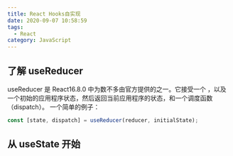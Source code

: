 ```yaml
---
title: React Hooks自实现
date: 2020-09-07 10:58:59
tags:
  - React
category: JavaScript
---
```


## 了解 useReducer

useReducer 是 React16.8.0 中为数不多由官方提供的之一。它接受一个 ，以及一个初始的应用程序状态，然后返回当前应用程序的状态，和一个调度函数（dispatch）。
一个简单的例子：

```javaScript
const [state, dispatch] = useReducer(reducer, initialState);
```

## 从 useState 开始
